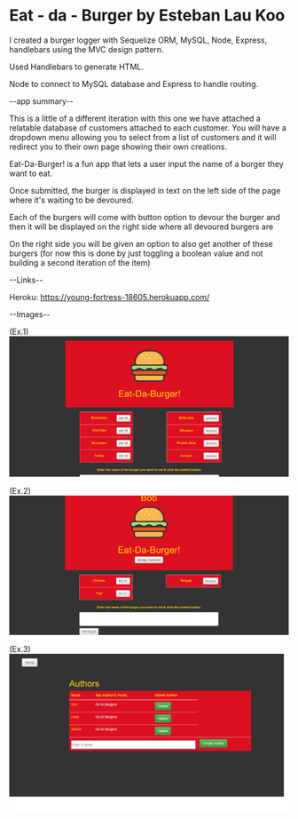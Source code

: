 Eat - da - Burger by Esteban Lau Koo
=====
I created a burger logger with Sequelize ORM, MySQL, Node, Express, handlebars using the MVC design pattern.

Used Handlebars to generate HTML.

Node to connect to MySQL database and Express to handle routing.

--app summary--

This is a little of a different iteration with this one we have attached a relatable database of customers attached to each customer.
You will have a dropdown menu allowing you to select from a list of customers and it will redirect you to their own page showing their own creations.

Eat-Da-Burger! is a fun app that lets a user input the name of a burger they want to eat.

Once submitted, the burger is displayed in text on the left side of the page where it's waiting to be devoured.

Each of the burgers will come with button option to devour the burger and then it will be displayed on the right side where all devoured burgers are

On the right side you will be given an option to also get another of these burgers (for now this is done by just toggling a boolean value and not building a second iteration of the item)

--Links--

Heroku: https://young-fortress-18605.herokuapp.com/

--Images--

(Ex.1)
![Alt text](READIMG/burger.png)

(Ex.2)
![Alt text](READIMG/BobCustomer.png)

(Ex.3)
![Alt text](READIMG/Customer.png)
